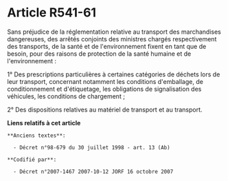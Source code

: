 # Article R541-61

Sans préjudice de la réglementation relative au transport des marchandises dangereuses, des arrêtés conjoints des ministres
chargés respectivement des transports, de la santé et de l'environnement fixent en tant que de besoin, pour des raisons de
protection de la santé humaine et de l'environnement :

1° Des prescriptions particulières à certaines catégories de déchets lors de leur transport, concernant notamment les
conditions d'emballage, de conditionnement et d'étiquetage, les obligations de signalisation des véhicules, les conditions de
chargement ;

2° Des dispositions relatives au matériel de transport et au transport.

**Liens relatifs à cet article**

	**Anciens textes**:

	  - Décret n°98-679 du 30 juillet 1998 - art. 13 (Ab)

	**Codifié par**:

	  - Décret n°2007-1467 2007-10-12 JORF 16 octobre 2007
